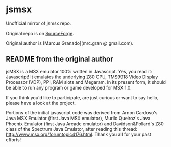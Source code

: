 # jsmsx

Unofficial mirror of jsmsx repo.

Original repo is on [SourceForge](http://sourceforge.net/projects/jsmsx/).

Original author is [Marcus Granado](mrc.gran @ gmail.com).

## README from the original author

jsMSX is a MSX emulator 100% written in Javascript. Yes, you read it: Javascript! It emulates the underlying Z80 CPU, TMS9918 Video Display Processor (VDP), PPI, RAM slots and Megaram. In its present form, it should be able to run any program or game developed for MSX 1.0.

If you think you'd like to participate, are just curious or want to say hello, please have a look at the project.

Portions of the initial javascript code was derived from Arnon Cardoso's Java MSX Emulator (first Java MSX emulator), Murilo Queiroz's Java Phoenix Emulator (first Java Arcade emulator) and Davidson&Pollard's Z80 class of the
 Spectrum Java Emulator, after reading this thread: http://www.msx.org/forumtopic4176.html. Thank you all for your past efforts!
